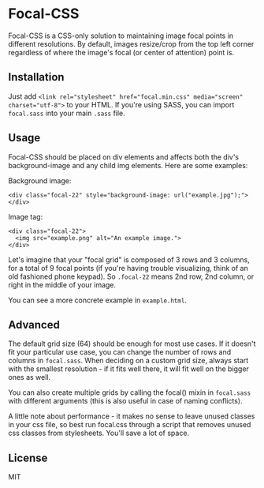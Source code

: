 Focal-CSS
===========
Focal-CSS is a CSS-only solution to maintaining image focal points in different resolutions. By default, images resize/crop from the top left corner regardless of where the image's focal (or center of attention) point is.

Installation
------------
Just add `<link rel="stylesheet" href="focal.min.css" media="screen" charset="utf-8">` to
your HTML. If you're using SASS, you can import `focal.sass` into your main `.sass` file.

Usage
-----
Focal-CSS should be placed on div elements and affects both the div's background-image
and any child img elements. Here are some examples:

Background image:
```
<div class="focal-22" style="background-image: url("example.jpg");"></div>
```

Image tag:
```
<div class="focal-22">
  <img src="example.png" alt="An example image.">
</div>
```

Let's imagine that your "focal grid" is composed of 3 rows and 3 columns, for a
total of 9 focal points (if you're having trouble visualizing, think of an old fashioned phone keypad). So `.focal-22` means 2nd row, 2nd column, or right in the middle of your image.

You can see a more concrete example in `example.html`.

Advanced
--------

The default grid size (64) should be enough for most use cases. If it doesn't fit your particular use case, you can change the number of rows and columns in `focal.sass`. When deciding on a custom grid size, always start with the smallest resolution - if it fits well there, it will fit well on the bigger ones as well.

You can also create multiple grids by calling the focal() mixin in `focal.sass` with different arguments (this is also useful in case of naming conflicts).

A little note about performance - it makes no sense to leave unused classes in your css file, so best run focal.css through a script that removes unused css classes from stylesheets. You'll save a lot of space.

License
-------
MIT
